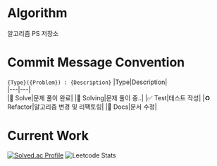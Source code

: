 # Algorithm
알고리즘 PS 저장소

# Commit Message Convention 
`{Type}({Problem}) : {Description}`
|Type|Description|  
|---|---|  
|:tada: Solve|문제 풀이 완료|
|:bookmark: Solving|문제 풀이 중..|
|:white_check_mark: Test|테스트 작성|
|:recycle: Refactor|알고리즘 변경 및 리팩토링|
|:memo: Docs|문서 수정| 

# Current Work
[![Solved.ac Profile](http://mazassumnida.wtf/api/v2/generate_badge?boj=hgdkim2)](https://solved.ac/hgdkim2/)
![Leetcode Stats](https://leetcard.jacoblin.cool/BEMELON)

